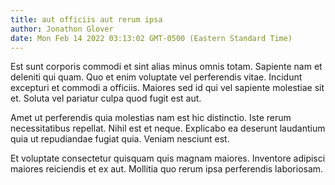 ```yaml
---
title: aut officiis aut rerum ipsa
author: Jonathon Glover
date: Mon Feb 14 2022 03:13:02 GMT-0500 (Eastern Standard Time)
---
```

Est sunt corporis commodi et sint alias minus omnis totam. Sapiente nam et deleniti qui quam. Quo et enim voluptate vel perferendis vitae. Incidunt excepturi et commodi a officiis. Maiores sed id qui vel sapiente molestiae sit et. Soluta vel pariatur culpa quod fugit est aut.

 Amet ut perferendis quia molestias nam est hic distinctio. Iste rerum necessitatibus repellat. Nihil est et neque. Explicabo ea deserunt laudantium quia ut repudiandae fugiat quia. Veniam nesciunt est.

 Et voluptate consectetur quisquam quis magnam maiores. Inventore adipisci maiores reiciendis et ex aut. Mollitia quo rerum ipsa perferendis laboriosam.